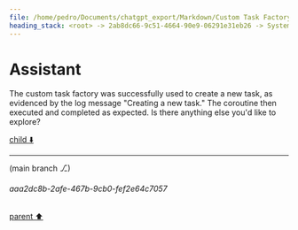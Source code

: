 ```yaml
---
file: /home/pedro/Documents/chatgpt_export/Markdown/Custom Task Factory Override.md
heading_stack: <root> -> 2ab8dc66-9c51-4664-90e9-06291e31eb26 -> System -> b8afa332-1ea4-489a-809b-ea613254549b -> System -> aaa2f793-43f9-4f7d-b610-c0383df035ef -> User -> e51f6927-b9b1-45af-902f-ed18fb8f792f -> Assistant -> c0e1b261-c980-4a5f-b391-32529049bb4a -> Tool -> de2b3bf3-2dc0-4443-b496-b9989d9a7faa -> Assistant -> b7a1266d-90be-4300-ae02-79a0ca6ecfc3 -> Assistant -> 2e81c05c-a23c-4caf-a129-1e2533c68919 -> Tool -> 29673e15-8598-4546-a8b2-91dcc341abd3 -> Assistant
---
```

# Assistant

The custom task factory was successfully used to create a new task, as evidenced by the log message "Creating a new task." The coroutine then executed and completed as expected. Is there anything else you'd like to explore?

[child ⬇️](#aaa2dc8b-2afe-467b-9cb0-fef2e64c7057)

---

(main branch ⎇)
###### aaa2dc8b-2afe-467b-9cb0-fef2e64c7057
[parent ⬆️](#29673e15-8598-4546-a8b2-91dcc341abd3)
